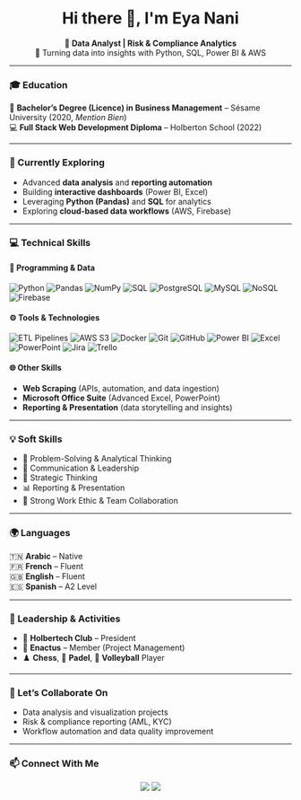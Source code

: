 <!-- Header -->
<h1 align="center">Hi there 👋, I'm <b>Eya Nani</b></h1>

<p align="center">
  💼 <b>Data Analyst | Risk & Compliance Analytics</b><br>
  📍 Turning data into insights with Python, SQL, Power BI & AWS
</p>

---

### 🎓 Education
🎯 **Bachelor’s Degree (Licence) in Business Management** – Sésame University (2020, *Mention Bien*)  
💻 **Full Stack Web Development Diploma** – Holberton School (2022)

---

### 🌱 Currently Exploring
- Advanced **data analysis** and **reporting automation**  
- Building **interactive dashboards** (Power BI, Excel)  
- Leveraging **Python (Pandas)** and **SQL** for analytics  
- Exploring **cloud-based data workflows** (AWS, Firebase)

---

### 💻 Technical Skills

#### 🧠 Programming & Data
![Python](https://img.shields.io/badge/Python-3776AB?style=flat&logo=python&logoColor=white)
![Pandas](https://img.shields.io/badge/Pandas-150458?style=flat&logo=pandas&logoColor=white)
![NumPy](https://img.shields.io/badge/NumPy-013243?style=flat&logo=numpy&logoColor=white)
![SQL](https://img.shields.io/badge/SQL-336791?style=flat&logo=postgresql&logoColor=white)
![PostgreSQL](https://img.shields.io/badge/PostgreSQL-4169E1?style=flat&logo=postgresql&logoColor=white)
![MySQL](https://img.shields.io/badge/MySQL-4479A1?style=flat&logo=mysql&logoColor=white)
![NoSQL](https://img.shields.io/badge/NoSQL-006272?style=flat&logo=mongodb&logoColor=white)
![Firebase](https://img.shields.io/badge/Firebase-FFCA28?style=flat&logo=firebase&logoColor=black)

#### ⚙️ Tools & Technologies
![ETL Pipelines](https://img.shields.io/badge/ETL%20Pipelines-4B8BBE?style=flat&logo=data:image/png;base64,iVBORw0KGgo=) 
![AWS S3](https://img.shields.io/badge/AWS%20S3-569A31?style=flat&logo=amazonaws&logoColor=white)
![Docker](https://img.shields.io/badge/Docker-2496ED?style=flat&logo=docker&logoColor=white)
![Git](https://img.shields.io/badge/Git-F05032?style=flat&logo=git&logoColor=white)
![GitHub](https://img.shields.io/badge/GitHub-181717?style=flat&logo=github&logoColor=white)
![Power BI](https://img.shields.io/badge/Power%20BI-F2C811?style=flat&logo=powerbi&logoColor=black)
![Excel](https://img.shields.io/badge/Excel-217346?style=flat&logo=microsoft-excel&logoColor=white)
![PowerPoint](https://img.shields.io/badge/PowerPoint-B7472A?style=flat&logo=microsoft-powerpoint&logoColor=white)
![Jira](https://img.shields.io/badge/Jira-0052CC?style=flat&logo=jira&logoColor=white)
![Trello](https://img.shields.io/badge/Trello-0079BF?style=flat&logo=trello&logoColor=white)

#### 🌐 Other Skills
- **Web Scraping** (APIs, automation, and data ingestion)  
- **Microsoft Office Suite** (Advanced Excel, PowerPoint)  
- **Reporting & Presentation** (data storytelling and insights)

---

### 💡 Soft Skills
- 🧩 Problem-Solving & Analytical Thinking  
- 💬 Communication & Leadership  
- 🎯 Strategic Thinking  
- 📊 Reporting & Presentation  
- 💼 Strong Work Ethic & Team Collaboration  

---

### 🌍 Languages
🇹🇳 **Arabic** – Native  
🇫🇷 **French** – Fluent  
🇬🇧 **English** – Fluent  
🇪🇸 **Spanish** – A2 Level  

---

### 🏅 Leadership & Activities
- 👑 **Holbertech Club** – President  
- 💼 **Enactus** – Member (Project Management)  
- ♟️ **Chess**, 🎾 **Padel**, 🏐 **Volleyball** Player  

---

### 🤝 Let’s Collaborate On
- Data analysis and visualization projects  
- Risk & compliance reporting (AML, KYC)  
- Workflow automation and data quality improvement  

---

### 📫 Connect With Me
<p align="center">
  <a href="mailto:nanieya98@gmail.com"><img src="https://img.shields.io/badge/Email-D14836?style=for-the-badge&logo=gmail&logoColor=white"/></a>
  <a href="https://linkedin.com/in/eyanani"><img src="https://img.shields.io/badge/LinkedIn-0077B5?style=for-the-badge&logo=linkedin&logoColor=white"/></a>
  <a href="htt
